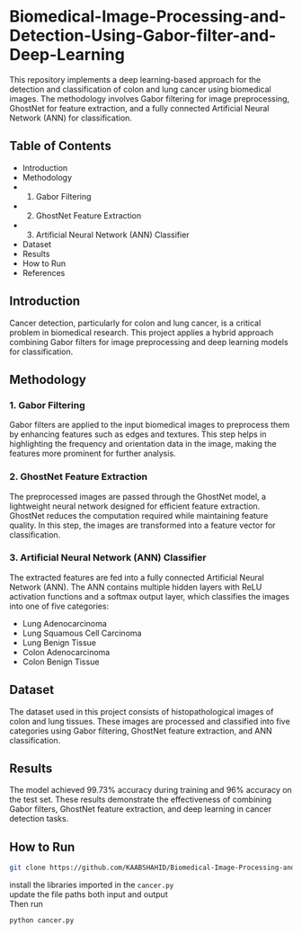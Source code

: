# Biomedical-Image-Processing-and-Detection-Using-Gabor-filter-and-Deep-Learning  

This repository implements a deep learning-based approach for the detection and classification of colon and lung cancer using biomedical images. The methodology involves Gabor filtering for image preprocessing, GhostNet for feature extraction, and a fully connected Artificial Neural Network (ANN) for classification.  

## Table of Contents  
- Introduction  
- Methodology  
- 1. Gabor Filtering  
- 2. GhostNet Feature Extraction  
- 3. Artificial Neural Network (ANN) Classifier  
- Dataset  
- Results  
- How to Run  
- References  
## Introduction  
Cancer detection, particularly for colon and lung cancer, is a critical problem in biomedical research. This project applies a hybrid approach combining Gabor filters for image preprocessing and deep learning models for classification.   
## Methodology  
### 1. Gabor Filtering  
Gabor filters are applied to the input biomedical images to preprocess them by enhancing features such as edges and textures. This step helps in highlighting the frequency and orientation data in the image, making the features more prominent for further analysis.  

### 2. GhostNet Feature Extraction  
The preprocessed images are passed through the GhostNet model, a lightweight neural network designed for efficient feature extraction. GhostNet reduces the computation required while maintaining feature quality. In this step, the images are transformed into a feature vector for classification.  

### 3. Artificial Neural Network (ANN) Classifier  
The extracted features are fed into a fully connected Artificial Neural Network (ANN). The ANN contains multiple hidden layers with ReLU activation functions and a softmax output layer, which classifies the images into one of five categories:  

- Lung Adenocarcinoma  
- Lung Squamous Cell Carcinoma  
- Lung Benign Tissue  
- Colon Adenocarcinoma  
- Colon Benign Tissue  
## Dataset   
The dataset used in this project consists of histopathological images of colon and lung tissues. These images are processed and classified into five categories using Gabor filtering, GhostNet feature extraction, and ANN classification.  

## Results  
The model achieved 99.73% accuracy during training and 96% accuracy on the test set. These results demonstrate the effectiveness of combining Gabor filters, GhostNet feature extraction, and deep learning in cancer detection tasks.  

## How to Run  
```bash
git clone https://github.com/KAABSHAHID/Biomedical-Image-Processing-and-Detection-Using-Gabor-filter-and-Deep-Learning.git
```
install the libraries imported in the `cancer.py`  
update the file paths both input and output  
Then run  
```bash
python cancer.py
```
